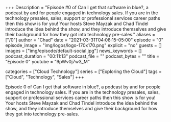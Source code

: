 +++
Description = "Episode #0 of Can I get that software in blue?, a podcast by and for people engaged in technology sales.  If you are in the technology presales, sales, support or professional services career paths then this show is for you!  Your hosts Steve Mayzak and Chad Tindel introduce the idea behind the show, and they introduce themselves and give their background for how they got into technology pre-sales."
aliases = ["/0"]
author = "Chad"
date = "2021-03-31T04:08:15-05:00"
episode = "0"
episode_image = "img/logos/logo-170x170.png"
explicit = "no"
guests = []
images = ["img/episode/default-social.jpg"]
news_keywords = []
podcast_duration = "00:11:13"
podcast_file = ""
podcast_bytes = ""
title = "Episode 0"
youtube = "9pWv0j7w3_M"

categories = ["Cloud Technology"]
series = ["Exploring the Cloud"]
tags = ["Cloud", "Technology", "Sales"]
+++

Episode 0 of Can I get that software in blue?, a podcast by and for people 
engaged in technology sales.  If you are in the technology presales, sales,
support or professional services career paths then this show is for you!  Your
hosts Steve Mayzak and Chad Tindel introduce the idea behind the show, and
they introduce themselves and give their background for how they got into
technology pre-sales.
